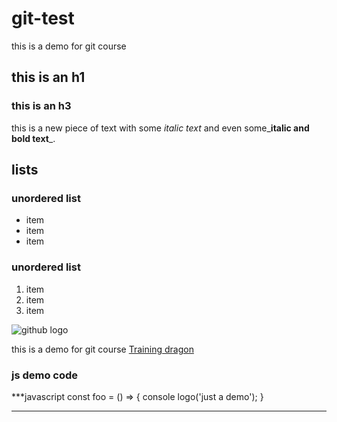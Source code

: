 # git-test
this is a demo for git course

## this is an h1
### this is an h3

this is a new piece of text with some *italic text* and even some_**italic and bold text**_.

## lists
### unordered list
* item
* item
* item

### unordered list
1. item
2. item
3. item

![github logo](http://cameronmcefee.com/img/work/the-octocat/original.jpg)

this is a demo for git course [Training dragon](https://www.trainingdragon.co.uk/)

### js demo code
***javascript
const foo = () => {
console logo('just a demo');
}
***
